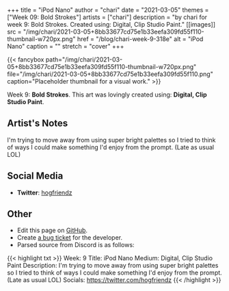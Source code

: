 +++
title =       "iPod Nano"
author =      "chari"
date =        "2021-03-05"
themes =      ["Week 09: Bold Strokes"]
artists =     ["chari"]
description = "by chari for week 9: Bold Strokes. Created using: Digital, Clip Studio Paint."
[[images]]
      src = "/img/chari/2021-03-05+8bb33677cd75e1b33eefa309fd55f110-thumbnail-w720px.png"
      href = "/blog/chari-week-9-318e"
      alt = "iPod Nano"
      caption = ""
      stretch = "cover"
+++


{{< fancybox path="/img/chari/2021-03-05+8bb33677cd75e1b33eefa309fd55f110-thumbnail-w720px.png" file="/img/chari/2021-03-05+8bb33677cd75e1b33eefa309fd55f110.png" caption="Placeholder thumbnail for a visual work." >}}


Week 9: **Bold Strokes**. This art was lovingly created using: **Digital, Clip Studio Paint**.

## Artist's Notes

I'm trying to move away from using super bright palettes so I tried to think of ways I could make something I'd enjoy from the prompt. (Late as usual LOL)

## Social Media

- **Twitter**: <a href='https://twitter.com/hogfriendz' target='_blank'>hogfriendz</a>

## Other

- Edit this page on [GitHub](https://github.com/teaminkling/web-refresh/edit/main/content/blog/chari-week-9-318e.md).
- Create [a bug ticket](https://github.com/teaminkling/web-refresh/issues/new?assignees=&labels=bug&template=problem-report.md&title=) for the developer.
- Parsed source from Discord is as follows:

{{< highlight txt >}}
Week: 9
Title: iPod Nano
Medium: Digital, Clip Studio Paint
Description: I'm trying to move away from using super bright palettes so I tried to think of ways I could make something I'd enjoy from the prompt. (Late as usual LOL)
Socials: https://twitter.com/hogfriendz
{{< /highlight >}}